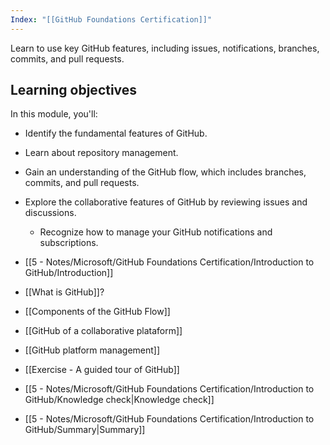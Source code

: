 ```yaml
---
Index: "[[GitHub Foundations Certification]]"
---
```

Learn to use key GitHub features, including issues, notifications, branches, commits, and pull requests.

## Learning objectives

In this module, you'll:

- Identify the fundamental features of GitHub.
- Learn about repository management.
- Gain an understanding of the GitHub flow, which includes branches, commits, and pull requests.
- Explore the collaborative features of GitHub by reviewing issues and discussions.
	- Recognize how to manage your GitHub notifications and subscriptions.

- [[5 - Notes/Microsoft/GitHub Foundations Certification/Introduction to GitHub/Introduction]]
- [[What is GitHub]]?
- [[Components of the GitHub Flow]]
- [[GitHub of a collaborative plataform]]
- [[GitHub platform management]] 
- [[Exercise - A guided tour of GitHub]]
- [[5 - Notes/Microsoft/GitHub Foundations Certification/Introduction to GitHub/Knowledge check|Knowledge check]]
- [[5 - Notes/Microsoft/GitHub Foundations Certification/Introduction to GitHub/Summary|Summary]]
